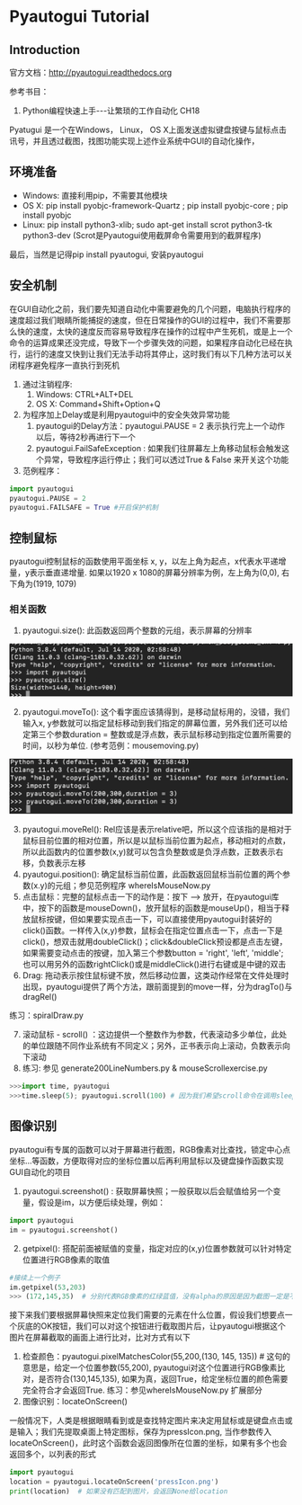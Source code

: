 # Pyautogui Tutorial

## Introduction

官方文档：http://pyautogui.readthedocs.org

参考书目：

1. Python编程快速上手---让繁琐的工作自动化   CH18

Pyatugui 是一个在Windows， Linux， OS X上面发送虚拟键盘按键与鼠标点击讯号，并且透过截图，找图功能实现上述作业系统中GUI的自动化操作，

## 环境准备

- Windows: 直接利用pip，不需要其他模块
- OS X: pip install pyobjc-framework-Quartz ; pip install pyobjc-core ; pip install pyobjc
- Linux: pip install python3-xlib; sudo apt-get install scrot python3-tk python3-dev  (Scrot是Pyautogui使用截屏命令需要用到的截屏程序)

最后，当然是记得pip install pyautogui, 安装pyautogui

## 安全机制

在GUI自动化之前，我们要先知道自动化中需要避免的几个问题，电脑执行程序的速度超过我们眼睛所能捕捉的速度，但在日常操作的GUI的过程中，我们不需要那么快的速度，太快的速度反而容易导致程序在操作的过程中产生死机，或是上一个命令的运算成果还没完成，导致下一个步骤失效的问题，如果程序自动化已经在执行，运行的速度又快到让我们无法手动将其停止，这时我们有以下几种方法可以关闭程序避免程序一直执行到死机

1. 通过注销程序: 
    1. Windows: CTRL+ALT+DEL
    2. OS X: Command+Shift+Option+Q
2. 为程序加上Delay或是利用pyautogui中的安全失效异常功能
    1. pyautogui的Delay方法：pyautogui.PAUSE = 2 表示执行完上一个动作以后，等待2秒再进行下一个
    2. pyautogui.FailSafeException : 如果我们往屏幕左上角移动鼠标会触发这个异常，导致程序运行停止；我们可以透过True & False 来开关这个功能
3. 范例程序：

```python
import pyautogui
pyautogui.PAUSE = 2
pyautogui.FAILSAFE = True #开启保护机制
```



## 控制鼠标

pyautogui控制鼠标的函数使用平面坐标 x, y，以左上角为起点，x代表水平递增量，y表示垂直递增量. 如果以1920 x 1080的屏幕分辨率为例，左上角为(0,0), 右下角为(1919, 1079)

### 相关函数

1. pyautogui.size(): 此函数返回两个整数的元组，表示屏幕的分辨率

![](https://raw.githubusercontent.com/xfzlun/xfzlun.github.iogithub/master/%E6%88%AA%E5%B1%8F2020-08-16%20%E4%B8%8B%E5%8D%884.39.45.png)

2. pyautogui.moveTo(): 这个看字面应该猜得到，是移动鼠标用的，没错，我们输入x, y参数就可以指定鼠标移动到我们指定的屏幕位置，另外我们还可以给定第三个参数duration = 整数或是浮点数，表示鼠标移动到指定位置所需要的时间，以秒为单位. (参考范例：mousemoving.py)

![](https://raw.githubusercontent.com/xfzlun/xfzlun.github.iogithub/master/%E6%88%AA%E5%B1%8F2020-08-16%20%E4%B8%8B%E5%8D%884.55.03.png)

3. pyautogui.moveRel(): Rel应该是表示relative吧，所以这个应该指的是相对于鼠标目前位置的相对位置，所以是以鼠标当前位置为起点，移动相对的点数，所以此函数内的位置参数(x,y)就可以包含负整数或是负浮点数，正数表示右移，负数表示左移
4. pyautogui.position(): 确定鼠标当前位置，此函数返回鼠标当前位置的两个参数(x.y)的元组；参见范例程序 whereIsMouseNow.py 
5. 点击鼠标：完整的鼠标点击一下的动作是：按下 --> 放开，在pyautogui库中，按下的函数是mouseDown()，放开鼠标的函数是mouseUp()，相当于释放鼠标按键，但如果要实现点击一下，可以直接使用pyautogui封装好的click()函数。一样传入(x,y)参数，鼠标会在指定位置点击一下，点击一下是click()，想双击就用doubleClick()；click&doubleClick预设都是点击左键，如果需要变动点击的按键，加入第三个参数button = 'right', 'left', 'middle'; 也可以用另外的函数rightClick()或是middleClick()进行右键或是中键的双击
6. Drag: 拖动表示按住鼠标键不放，然后移动位置，这类动作经常在文件处理时出现，pyautogui提供了两个方法，跟前面提到的move一样，分为dragTo()与dragRel()

练习：spiralDraw.py

7. 滚动鼠标 - scroll() ：这边提供一个整数作为参数，代表滚动多少单位，此处的单位跟随不同作业系统有不同定义；另外，正书表示向上滚动，负数表示向下滚动
8. 练习: 参见 generate200LineNumbers.py & mouseScrollexercise.py

```python
>>>import time, pyautogui
>>>time.sleep(5); pyautogui.scroll(100) # 因为我们希望scroll命令在调用sleep后自动发生，我们在交互式环境中可以用分号让两个命令接续执行
```



## 图像识别

pyautogui有专属的函数可以对于屏幕进行截图，RGB像素对比查找，锁定中心点坐标...等函数，方便取得对应的坐标位置以后再利用鼠标以及键盘操作函数实现GUI自动化的项目

1. pyautogui.screenshot() : 获取屏幕快照；一般获取以后会赋值给另一个变量，假设是im，以方便后续处理，例如：

```python
import pyautogui
im = pyautogui.screenshot()  
```

2. getpixel(): 搭配前面被赋值的变量，指定对应的(x,y)位置参数就可以针对特定位置进行RGB像素的取值

```python
#接续上一个例子
im.getpixel(53,203)
>>> (172,145,35)  # 分别代表RGB像素的红绿蓝值，没有alpha的原因是因为截图一定是不透明的
```



接下来我们要根据屏幕快照来定位我们需要的元素在什么位置，假设我们想要点一个灰底的OK按钮，我们可以对这个按钮进行截取图片后，让pyautogui根据这个图片在屏幕截取的画面上进行比对，比对方式有以下

1. 检查颜色：pyautogui.pixelMatchesColor(55,200,(130, 145, 135)) # 这句的意思是，给定一个位置参数(55,200), pyautogui对这个位置进行RGB像素比对，是否符合(130,145,135), 如果为真，返回True，给定坐标位置的颜色需要完全符合才会返回True. 练习：参见whereIsMouseNow.py 扩展部分
2. 图像识别：locateOnScreen()

一般情况下，人类是根据眼睛看到或是查找特定图片来决定用鼠标或是键盘点击或是输入；我们先提取桌面上特定图标，保存为pressIcon.png, 当作参数传入locateOnScreen()，此时这个函数会返回图像所在位置的坐标，如果有多个也会返回多个，以列表的形式

```python
import pyautogui
location = pyautogui.locateOnScreen('pressIcon.png')
print(location)  # 如果没有匹配到图片，会返回None给location
```



